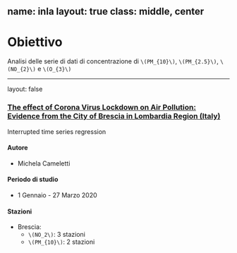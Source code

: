 name: inla
layout: true
class: middle, center
---
# Obiettivo

Analisi  delle  serie  di  dati  di  concentrazione  di  `\(PM_{10}\)`,  `\(PM_{2.5}\)`,  `\(NO_{2}\)`  e  `\(O_{3}\)`

---

layout: false

### [The effect of Corona Virus Lockdown on Air Pollution: Evidence from the City of Brescia in Lombardia Region (Italy)](https://www.sciencedirect.com/science/article/pii/S1352231020305288)

Interrupted time series regression

#### Autore

- Michela Cameletti

#### Periodo di studio 

- 1 Gennaio - 27 Marzo 2020

#### Stazioni

- Brescia:
  - `\(NO_2\)`: 3 stazioni
  - `\(PM_{10}\)`: 2 stazioni




